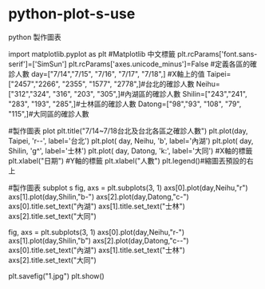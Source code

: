 # python-plot-s-use
python 製作圖表

import matplotlib.pyplot as plt
#Matplotlib 中文標籤
plt.rcParams['font.sans-serif']=['SimSun']
plt.rcParams['axes.unicode_minus']=False
#定義各區的確診人數
day=["7/14","7/15", "7/16", "7/17", "7/18",] #X軸上的值
Taipei=["2457","2266", "2355", "1577", "2778",]#台北的確診人數
Neihu=["312","324", "316", "203", "305",]#內湖區的確診人數
Shilin=["243","241", "283", "193", "285",]#士林區的確診人數
Datong=["98","93", "108", "79", "115",]#大同區的確診人數

#製作圖表 plot
plt.title("7/14~7/18台北及台北各區之確診人數")
plt.plot(day, Taipei, 'r--', label='台北')
plt.plot( day, Neihu, 'b', label='內湖')
plt.plot( day, Shilin, 'g^', label='士林')
plt.plot( day, Datong, 'k:', label='大同')
#X軸的標籤
plt.xlabel("日期")
#Y軸的標籤
plt.xlabel("人數")
plt.legend()#縮圖丟預設的右上

#製作圖表 subplot  s
fig, axs = plt.subplots(3, 1)
axs[0].plot(day,Neihu,"r")
axs[1].plot(day,Shilin,"b-")
axs[2].plot(day,Datong,"c-")
axs[0].title.set_text("內湖")
axs[1].title.set_text("士林")
axs[2].title.set_text("大同")


fig, axs = plt.subplots(3, 1)
axs[0].plot(day,Neihu,"r-")
axs[1].plot(day,Shilin,"b")
axs[2].plot(day,Datong,"c--")
axs[0].title.set_text("內湖")
axs[1].title.set_text("士林")
axs[2].title.set_text("大同")

plt.savefig("1.jpg")
plt.show()
